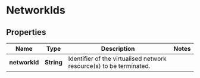 
# NetworkIds

## Properties
Name | Type | Description | Notes
------------ | ------------- | ------------- | -------------
**networkId** | **String** | Identifier of the virtualised network resource(s) to be terminated. | 




